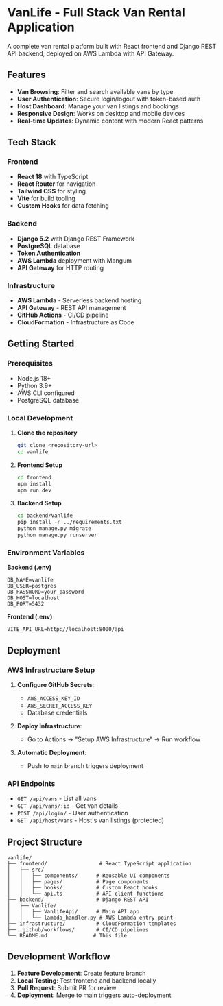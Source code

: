 # VanLife - Full Stack Van Rental Application

A complete van rental platform built with React frontend and Django REST API backend, deployed on AWS Lambda with API Gateway.

## Features

- **Van Browsing**: Filter and search available vans by type
- **User Authentication**: Secure login/logout with token-based auth
- **Host Dashboard**: Manage your van listings and bookings
- **Responsive Design**: Works on desktop and mobile devices
- **Real-time Updates**: Dynamic content with modern React patterns

## Tech Stack

### Frontend
- **React 18** with TypeScript
- **React Router** for navigation
- **Tailwind CSS** for styling
- **Vite** for build tooling
- **Custom Hooks** for data fetching

### Backend
- **Django 5.2** with Django REST Framework
- **PostgreSQL** database
- **Token Authentication** 
- **AWS Lambda** deployment with Mangum
- **API Gateway** for HTTP routing

### Infrastructure
- **AWS Lambda** - Serverless backend hosting
- **API Gateway** - REST API management
- **GitHub Actions** - CI/CD pipeline
- **CloudFormation** - Infrastructure as Code

## Getting Started

### Prerequisites
- Node.js 18+
- Python 3.9+
- AWS CLI configured
- PostgreSQL database

### Local Development

1. **Clone the repository**
   ```bash
   git clone <repository-url>
   cd vanlife
   ```

2. **Frontend Setup**
   ```bash
   cd frontend
   npm install
   npm run dev
   ```

3. **Backend Setup**
   ```bash
   cd backend/Vanlife
   pip install -r ../requirements.txt
   python manage.py migrate
   python manage.py runserver
   ```

### Environment Variables

**Backend (.env)**
```env
DB_NAME=vanlife
DB_USER=postgres
DB_PASSWORD=your_password
DB_HOST=localhost
DB_PORT=5432
```

**Frontend (.env)**
```env
VITE_API_URL=http://localhost:8000/api
```

## Deployment

### AWS Infrastructure Setup

1. **Configure GitHub Secrets**:
   - `AWS_ACCESS_KEY_ID`
   - `AWS_SECRET_ACCESS_KEY`
   - Database credentials

2. **Deploy Infrastructure**:
   - Go to Actions → "Setup AWS Infrastructure" → Run workflow

3. **Automatic Deployment**:
   - Push to `main` branch triggers deployment

### API Endpoints

- `GET /api/vans` - List all vans
- `GET /api/vans/:id` - Get van details
- `POST /api/login/` - User authentication
- `GET /api/host/vans` - Host's van listings (protected)

## Project Structure

```
vanlife/
├── frontend/                 # React TypeScript application
│   ├── src/
│   │   ├── components/      # Reusable UI components
│   │   ├── pages/           # Page components
│   │   ├── hooks/           # Custom React hooks
│   │   └── api.ts           # API client functions
├── backend/                 # Django REST API
│   ├── Vanlife/
│   │   ├── VanlifeApi/      # Main API app
│   │   └── lambda_handler.py # AWS Lambda entry point
├── infrastructure/          # CloudFormation templates
├── .github/workflows/       # CI/CD pipelines
└── README.md               # This file
```

## Development Workflow

1. **Feature Development**: Create feature branch
2. **Local Testing**: Test frontend and backend locally
3. **Pull Request**: Submit PR for review
4. **Deployment**: Merge to main triggers auto-deployment